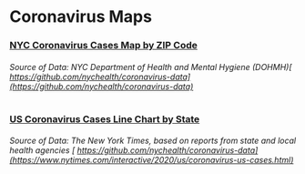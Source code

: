 # Coronavirus Maps

### [NYC Coronavirus Cases Map by ZIP Code](https://htmlpreview.github.io/?https://github.com/ken011001/nyc_coronavirus_data/blob/master/NYC_Coronavirus_Cases_ZIP.html)
###### Source of Data: *NYC Department of Health and Mental Hygiene (DOHMH)[ https://github.com/nychealth/coronavirus-data](https://github.com/nychealth/coronavirus-data)*

#


### [US Coronavirus Cases Line Chart by State](https://htmlpreview.github.io/?https://github.com/ken011001/nyc_coronavirus_data/blob/master/US_Coronavirus_Cases_Line_State.html)
###### Source of Data: *The New York Times, based on reports from state and local health agencies [ https://github.com/nychealth/coronavirus-data](https://www.nytimes.com/interactive/2020/us/coronavirus-us-cases.html)*
